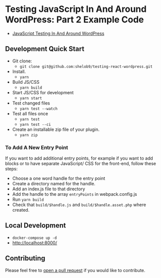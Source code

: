 # Testing JavaScript In And Around WordPress: Part 2 Example Code

* [JavaScript Testing In And Around WordPress](https://shelob9.github.io/testing-javascript-in-and-around-wordpress)

## Development Quick Start

- Git clone:
    - `git clone git@github.com:shelob9/testing-react-wordpress.git`
- Install.
    - `yarn`
- Build JS/CSS
    - `yarn build`
- Start JS/CSS for development 
    - `yarn start`
- Test changed files
    - `yarn test --watch`
- Test all files once
    - `yarn test`
    - `yarn test --ci`
- Create an installable zip file of your plugin.
  - `yarn zip`

### To Add A New Entry Point

If you want to add additional entry points, for example if you want to add blocks or to have separate JavaScript/ CSS for the front-end, follow these steps:

- Choose a one word handle for the entry point
- Create a directory named for the handle.
- Add an index.js file to that directory
- Add the handle to the array `entryPoints` in webpack.config.js
- Run `yarn build`
- Check that `build/$handle.js` and `build/$handle.asset.php` where created.

## Local Development

- `docker-compose up -d`
- [http://localhost:8000/](http://localhost:8000/)

## Contributing

Please feel free to [open a pull request](https://github.com/shelob9/test-react-wordpress/pulls) if you would like to contribute.